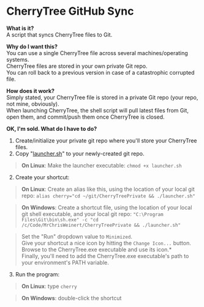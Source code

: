 # CherryTree GitHub Sync

**What is it?**  
A script that syncs CherryTree files to Git.

**Why do I want this?**  
You can use a single CherryTree file across several machines/operating systems.  
CherryTree files are stored in your own private Git repo.  
You can roll back to a previous version in case of a catastrophic corrupted file.  

**How does it work?**  
Simply stated, your CherryTree file is stored in a private Git repo (your repo, not mine, obviously).  
When launching CherryTree, the shell script will pull latest files from Git, open them, and commit/push them once CherryTree is closed.

**OK, I'm sold. What do I have to do?**
1) Create/initialize your private git repo where you'll store your CherryTree files.
2) Copy "[launcher.sh](https://raw.githubusercontent.com/MrChrisWeinert/CherryTreeGitSync/master/launcher.sh)" to your newly-created git repo.

>**On Linux**:
>Make the launcher executable: `chmod +x launcher.sh`
2) Create your shortcut:
>**On Linux**:
>Create an alias like this, using the location of your local git repo:
>`alias cherry="cd ~/git/CherryTreePrivate && ./launcher.sh"`

>**On Windows**:
>Create a shortcut file, using the location of your local git shell executable, and your local git repo:
>`"C:\Program Files\Git\bin\sh.exe" -c "cd /c/Code/MrChrisWeinert/CherryTreePrivate && ./launcher.sh"`

>Set the "Run" dropdown value to `Minimized`.  
>Give your shortcut a nice icon by hitting the `Change Icon...` button. Browse to the CherryTree.exe executable and use its icon.*  
>Finally, you'll need to add the CherryTree.exe executable's path to your environment's PATH variable.

3) Run the program:
>**On Linux**:
> type `cherry`

> **On Windows**:
> double-click the shortcut
